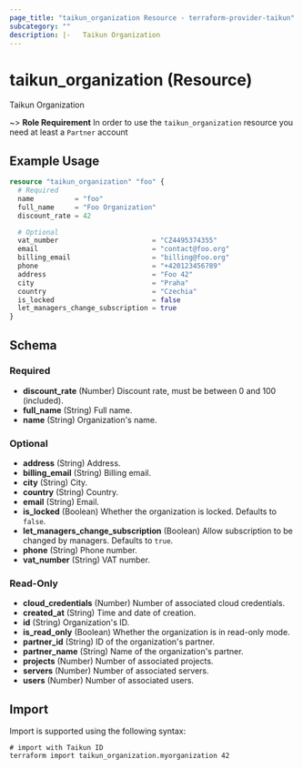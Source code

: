```yaml
---
page_title: "taikun_organization Resource - terraform-provider-taikun"
subcategory: ""
description: |-   Taikun Organization
---
```


# taikun_organization (Resource)

Taikun Organization

~> **Role Requirement** In order to use the `taikun_organization` resource you need at least a `Partner` account

## Example Usage

```terraform
resource "taikun_organization" "foo" {
  # Required
  name          = "foo"
  full_name     = "Foo Organization"
  discount_rate = 42

  # Optional
  vat_number                       = "CZ4495374355"
  email                            = "contact@foo.org"
  billing_email                    = "billing@foo.org"
  phone                            = "+420123456789"
  address                          = "Foo 42"
  city                             = "Praha"
  country                          = "Czechia"
  is_locked                        = false
  let_managers_change_subscription = true
}
```

<!-- schema generated by tfplugindocs -->
## Schema

### Required

- **discount_rate** (Number) Discount rate, must be between 0 and 100 (included).
- **full_name** (String) Full name.
- **name** (String) Organization's name.

### Optional

- **address** (String) Address.
- **billing_email** (String) Billing email.
- **city** (String) City.
- **country** (String) Country.
- **email** (String) Email.
- **is_locked** (Boolean) Whether the organization is locked. Defaults to `false`.
- **let_managers_change_subscription** (Boolean) Allow subscription to be changed by managers. Defaults to `true`.
- **phone** (String) Phone number.
- **vat_number** (String) VAT number.

### Read-Only

- **cloud_credentials** (Number) Number of associated cloud credentials.
- **created_at** (String) Time and date of creation.
- **id** (String) Organization's ID.
- **is_read_only** (Boolean) Whether the organization is in read-only mode.
- **partner_id** (String) ID of the organization's partner.
- **partner_name** (String) Name of the organization's partner.
- **projects** (Number) Number of associated projects.
- **servers** (Number) Number of associated servers.
- **users** (Number) Number of associated users.

## Import

Import is supported using the following syntax:

```shell
# import with Taikun ID
terraform import taikun_organization.myorganization 42
```
